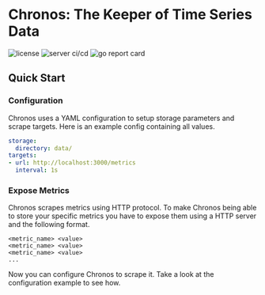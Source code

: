 # Chronos: The Keeper of Time Series Data

![license](https://img.shields.io/github/license/flohansen/chronos)
![server ci/cd](https://github.com/flohansen/chronos/actions/workflows/tests.yml/badge.svg)
![go report card](https://goreportcard.com/badge/github.com/flohansen/chronos)

## Quick Start

### Configuration

Chronos uses a YAML configuration to setup storage parameters and scrape
targets. Here is an example config containing all values.

```yaml
storage:
  directory: data/
targets:
- url: http://localhost:3000/metrics
  interval: 1s
```

### Expose Metrics

Chronos scrapes metrics using HTTP protocol. To make Chronos being able to
store your specific metrics you have to expose them using a HTTP server and the
following format.

```
<metric_name> <value>
<metric_name> <value>
<metric_name> <value>
...
```

Now you can configure Chronos to scrape it. Take a look at the configuration
example to see how.
